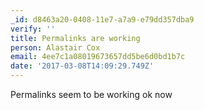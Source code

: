 ```yaml
---
_id: d8463a20-0408-11e7-a7a9-e79dd357dba9
verify: ''
title: Permalinks are working
person: Alastair Cox
email: 4ee7c1a08019673657dd5be6d0bd1b7c
date: '2017-03-08T14:09:29.749Z'
---
```

Permalinks seem to be working ok now
